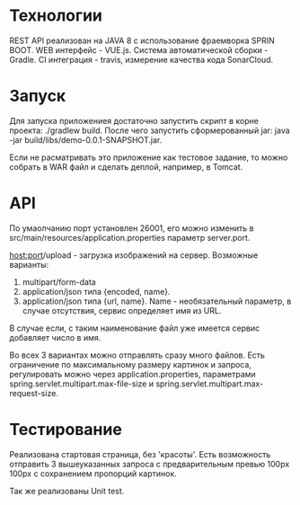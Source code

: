 # Технологии
REST API реализован на JAVA 8 с использование фраемворка SPRIN BOOT.
WEB интерфейс - VUE.js.
Cистема автоматической сборки - Gradle.
CI интеграция - travis, измерение качества кода SonarCloud.

# Запуск
Для запуска приложениея достаточно запустить скрипт в корне проекта:
./gradlew build.
После чего запустить сформерованный jar:
java -jar build/libs/demo-0.0.1-SNAPSHOT.jar.

Если не расматривать это приложение как тестовое задание, то можно собрать в WAR файл и сделать деплой, например, в Tomcat.

# API

По умаолчанию порт установлен 26001, его можно изменить в src/main/resources/application.properties параметр server.port.

<host:port>/upload - загрузка изображений на сервер.
Возможные варианты:
  1. multipart/form-data
  2. application/json типа {encoded, name}.
  3. application/json типа {url, name}. Name - необязательный параметр, в случае отсутствия, сервис определяет имя из URL.
  
  В случае если, с таким наименование файл уже имеется сервис добавляет число в имя.
  
  Во всех 3 вариантах можно отправлять сразу много файлов.
  Есть ограничение по максимальному размеру картинок и запроса, регулировать можно через application.properties, параметрами spring.servlet.multipart.max-file-size и spring.servlet.multipart.max-request-size.

# Тестирование

Реализована стартовая страница, без 'красоты'.
Есть возможность отправить 3 вышеуказанных запроса с предварительным превью 100px 100px с сохранением пропорций картинок.

Так же реализованы Unit test.
